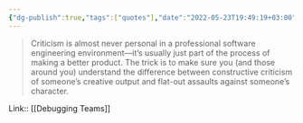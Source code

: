 ```yaml
---
{"dg-publish":true,"tags":["quotes"],"date":"2022-05-23T19:49:19+03:00","modified_at":"2022-05-29T14:20:13+03:00","title":"Criticism is just part of the process of making a better product","permalink":"/quotes/202205231949/","dgHomeLink":false,"dgPassFrontmatter":true}
---
```



> Criticism is almost never personal in a professional software engineering environment—it’s usually just part of the process of making a better product. The trick is to make sure you (and those around you) understand the difference between constructive criticism of someone’s creative output and flat-out assaults against someone’s character.

Link:: [[Debugging Teams]]
